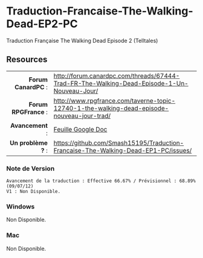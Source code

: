Traduction-Francaise-The-Walking-Dead-EP2-PC
============================================

Traduction Française The Walking Dead Episode 2 (Telltales)

## Resources

|||
|-----------------------------------:|:--------------------------|
|              **Forum CanardPC** : | http://forum.canardpc.com/threads/67444-Trad-FR-The-Walking-Dead-Episode-1-Un-Nouveau-Jour/ |
|          **Forum RPGFrance** : | http://www.rpgfrance.com/taverne-topic-12740-1-the-walking-dead-episode-nouveau-jour-trad/ |
|                 **Avancement** : | [Feuille Google Doc](https://docs.google.com/spreadsheet/ccc?key=0AjemGcuFfrgIdHVCQjcwajlnU0F0Z3FRZm9aOWZLU0E#gid=3/) |
|        **Un problème ?** : | https://github.com/Smash15195/Traduction-Francaise-The-Walking-Dead-EP1-PC/issues/ |


### Note de Version
```
Avancement de la traduction : Effective 66.67% / Prévisionnel : 68.89% (09/07/12)
V1 : Non Disponible.
```

### Windows

Non Disponible.

### Mac

Non Disponible.